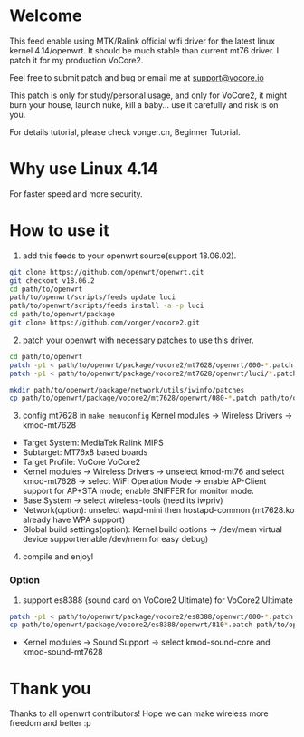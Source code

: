 # Welcome

This feed enable using MTK/Ralink official wifi driver for the latest linux kernel 4.14/openwrt. It should be much stable than current mt76 driver. I patch it for my production VoCore2.

Feel free to submit patch and bug or email me at support@vocore.io

This patch is only for study/personal usage, and only for VoCore2, it might burn your house, launch nuke, kill a baby... use it carefully and risk is on you. 

For details tutorial, please check vonger.cn, Beginner Tutorial.


# Why use Linux 4.14

For faster speed and more security.


# How to use it

1. add this feeds to your openwrt source(support 18.06.02).

  ```sh
git clone https://github.com/openwrt/openwrt.git
git checkout v18.06.2
cd path/to/openwrt
path/to/openwrt/scripts/feeds update luci
path/to/openwrt/scripts/feeds install -a -p luci
cd path/to/openwrt/package
git clone https://github.com/vonger/vocore2.git
  ```

2. patch your openwrt with necessary patches to use this driver.

  ```sh
cd path/to/openwrt
patch -p1 < path/to/openwrt/package/vocore2/mt7628/openwrt/000-*.patch
patch -p1 < path/to/openwrt/package/vocore2/mt7628/openwrt/luci/*.patch

mkdir path/to/openwrt/package/network/utils/iwinfo/patches
cp path/to/openwrt/package/vocore2/mt7628/openwrt/080-*.patch path/to/openwrt/package/network/utils/iwinfo/patches
  ```


3. config mt7628 in `make menuconfig` Kernel modules -> Wireless Drivers -> kmod-mt7628

  - Target System: MediaTek Ralink MIPS
  - Subtarget: MT76x8 based boards
  - Target Profile: VoCore VoCore2
  - Kernel modules -> Wireless Drivers -> unselect kmod-mt76 and select kmod-mt7628 -> select WiFi Operation Mode -> enable AP-Client support for AP+STA mode; enable SNIFFER for monitor mode.
  - Base System -> select wireless-tools (need its iwpriv)
  - Network(option): unselect wapd-mini then hostapd-common (mt7628.ko already have WPA support)
  - Global build settings(option): Kernel build options -> /dev/mem virtual device support(enable /dev/mem for easy debug)


4. compile and enjoy!

### Option

1. support es8388 (sound card on VoCore2 Ultimate) for VoCore2 Ultimate

  ```sh
patch -p1 < path/to/openwrt/package/vocore2/es8388/openwrt/000-*.patch
cp path/to/openwrt/package/vocore2/es8388/openwrt/810*.patch path/to/openwrt/target/linux/ramips/patches-4.14
  ```
  - Kernel modules -> Sound Support -> select kmod-sound-core and kmod-sound-mt7628

# Thank you

Thanks to all openwrt contributors! Hope we can make wireless more freedom and better :p
